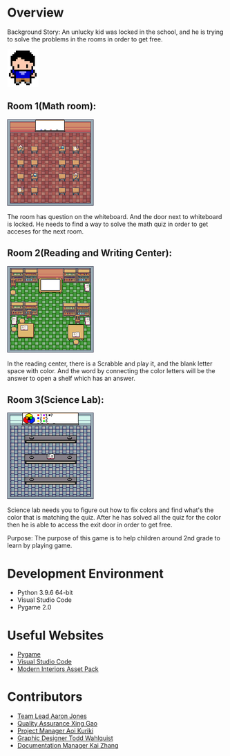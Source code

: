 # Overview

Background Story: An unlucky kid was locked in the school, and he is trying to solve the problems in the rooms in order to get free.

![](assets/markdown/character_markdown.png)

## Room 1(Math room):

![](assets/rooms/mathroom.png)

The room has question on the whiteboard. And the door next to whiteboard is locked. He needs to find a way to solve the math quiz in order to get acceses for the next room.

## Room 2(Reading and Writing Center):

![](assets/rooms/library.png)

In the reading center, there is a Scrabble and play it, and the blank letter space with color. And the word by connecting the color letters will be the answer to open a shelf which has an answer.

## Room 3(Science Lab):

![](assets/rooms/science_room.png)

Science lab needs you to figure out how to fix colors and find what's the color that is matching the quiz. After he has solved all the quiz for the color then he is able to access the exit door in order to get free.

Purpose:
The purpose of this game is to help children around 2nd grade to learn by playing game.

# Development Environment

- Python 3.9.6 64-bit
- Visual Studio Code
- Pygame 2.0

# Useful Websites

-  [Pygame](https://www.pygame.org/docs/)
-  [Visual Studio Code](https://code.visualstudio.com/)
- [Modern Interiors Asset Pack](https://limezu.itch.io/moderninteriors)

# Contributors

- [Team Lead Aaron Jones](https://github.com/Aaronlongstocking97)
- [Quality Assurance Xing Gao](https://github.com/SolomonGao)
- [Project Manager Aoi Kuriki](https://github.com/A0i-Noel)
- [Graphic Designer Todd Wahlquist](https://github.com/Blazelighter)
- [Documentation Manager Kai Zhang](https://github.com/KaiTheOcean)